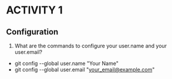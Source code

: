 # **ACTIVITY 1**
## Configuration
1. What are the commands to configure your user.name and your user.email?
* git config --global user.name "Your Name"
* git config --global user.email "your_email@example.com"

